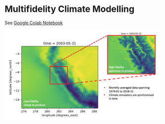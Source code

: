 # Multifidelity Climate Modelling 

See [Google Colab Notebook](https://colab.research.google.com/drive/1taFsmIeD_DRUaURw37galciaRwp6sbIe?usp=sharing)

![](images/mf_setup.png)
